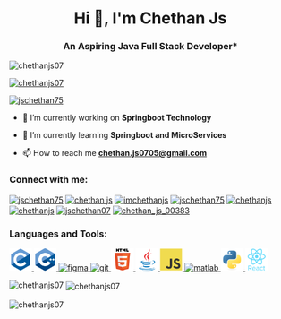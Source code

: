 <h1 align="center">Hi 👋, I'm Chethan Js</h1>
<h3 align="center">An Aspiring Java Full Stack Developer*</h3>

<p align="left"> <img src="https://komarev.com/ghpvc/?username=chethanjs07&label=Profile%20views&color=0e75b6&style=flat" alt="chethanjs07" /> </p>

<p align="left"> <a href="https://github.com/ryo-ma/github-profile-trophy"><img src="https://github-profile-trophy.vercel.app/?username=chethanjs07" alt="chethanjs07" /></a> </p>

<p align="left"> <a href="https://twitter.com/jschethan75" target="blank"><img src="https://img.shields.io/twitter/follow/jschethan75?logo=twitter&style=for-the-badge" alt="jschethan75" /></a> </p>

- 🔭 I’m currently working on **Springboot Technology**

- 🌱 I’m currently learning **Springboot and MicroServices**

- 📫 How to reach me **chethan.js0705@gmail.com**

<h3 align="left">Connect with me:</h3>
<p align="left">
<a href="https://twitter.com/jschethan75" target="blank"><img align="center" src="https://raw.githubusercontent.com/rahuldkjain/github-profile-readme-generator/master/src/images/icons/Social/twitter.svg" alt="jschethan75" height="30" width="40" /></a>
<a href="https://www.linkedin.com/in/chethan-js-354056250/" target="blank"><img align="center" src="https://raw.githubusercontent.com/rahuldkjain/github-profile-readme-generator/master/src/images/icons/Social/linked-in-alt.svg" alt="chethan js" height="30" width="40" /></a>
<a href="https://instagram.com/imchethanjs" target="blank"><img align="center" src="https://raw.githubusercontent.com/rahuldkjain/github-profile-readme-generator/master/src/images/icons/Social/instagram.svg" alt="imchethanjs" height="30" width="40" /></a>
<a href="https://www.codechef.com/users/jschethan75" target="blank"><img align="center" src="https://cdn.jsdelivr.net/npm/simple-icons@3.1.0/icons/codechef.svg" alt="jschethan75" height="30" width="40" /></a>
<a href="https://codeforces.com/profile/chethanjs" target="blank"><img align="center" src="https://raw.githubusercontent.com/rahuldkjain/github-profile-readme-generator/master/src/images/icons/Social/codeforces.svg" alt="chethanjs" height="30" width="40" /></a>
<a href="https://www.leetcode.com/chethanjs" target="blank"><img align="center" src="https://raw.githubusercontent.com/rahuldkjain/github-profile-readme-generator/master/src/images/icons/Social/leet-code.svg" alt="chethanjs" height="30" width="40" /></a>
<a href="https://auth.geeksforgeeks.org/user/jschethan07" target="blank"><img align="center" src="https://raw.githubusercontent.com/rahuldkjain/github-profile-readme-generator/master/src/images/icons/Social/geeks-for-geeks.svg" alt="jschethan07" height="30" width="40" /></a>
<a href="https://discord.gg/chethan_js_00383" target="blank"><img align="center" src="https://raw.githubusercontent.com/rahuldkjain/github-profile-readme-generator/master/src/images/icons/Social/discord.svg" alt="chethan_js_00383" height="30" width="40" /></a>
</p>

<h3 align="left">Languages and Tools:</h3>
<p align="left"> <a href="https://www.cprogramming.com/" target="_blank" rel="noreferrer"> <img src="https://raw.githubusercontent.com/devicons/devicon/master/icons/c/c-original.svg" alt="c" width="40" height="40"/> </a> <a href="https://www.w3schools.com/cpp/" target="_blank" rel="noreferrer"> <img src="https://raw.githubusercontent.com/devicons/devicon/master/icons/cplusplus/cplusplus-original.svg" alt="cplusplus" width="40" height="40"/> </a> <a href="https://www.figma.com/" target="_blank" rel="noreferrer"> <img src="https://www.vectorlogo.zone/logos/figma/figma-icon.svg" alt="figma" width="40" height="40"/> </a> <a href="https://git-scm.com/" target="_blank" rel="noreferrer"> <img src="https://www.vectorlogo.zone/logos/git-scm/git-scm-icon.svg" alt="git" width="40" height="40"/> </a> <a href="https://www.w3.org/html/" target="_blank" rel="noreferrer"> <img src="https://raw.githubusercontent.com/devicons/devicon/master/icons/html5/html5-original-wordmark.svg" alt="html5" width="40" height="40"/> </a> <a href="https://www.java.com" target="_blank" rel="noreferrer"> <img src="https://raw.githubusercontent.com/devicons/devicon/master/icons/java/java-original.svg" alt="java" width="40" height="40"/> </a> <a href="https://developer.mozilla.org/en-US/docs/Web/JavaScript" target="_blank" rel="noreferrer"> <img src="https://raw.githubusercontent.com/devicons/devicon/master/icons/javascript/javascript-original.svg" alt="javascript" width="40" height="40"/> </a> <a href="https://www.mathworks.com/" target="_blank" rel="noreferrer"> <img src="https://upload.wikimedia.org/wikipedia/commons/2/21/Matlab_Logo.png" alt="matlab" width="40" height="40"/> </a> <a href="https://www.python.org" target="_blank" rel="noreferrer"> <img src="https://raw.githubusercontent.com/devicons/devicon/master/icons/python/python-original.svg" alt="python" width="40" height="40"/> </a> <a href="https://reactjs.org/" target="_blank" rel="noreferrer"> <img src="https://raw.githubusercontent.com/devicons/devicon/master/icons/react/react-original-wordmark.svg" alt="react" width="40" height="40"/> </a> </p>

<p><img align="left" src="https://github-readme-stats.vercel.app/api/top-langs?username=chethanjs07&show_icons=true&locale=en&layout=compact" alt="chethanjs07" /></p>

<p>&nbsp;<img align="center" src="https://github-readme-stats.vercel.app/api?username=chethanjs07&show_icons=true&locale=en" alt="chethanjs07" /></p>

<p><img align="center" src="https://github-readme-streak-stats.herokuapp.com/?user=chethanjs07&" alt="chethanjs07" /></p>
